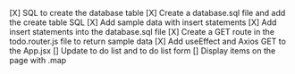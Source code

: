 [X] SQL to create the database table
[X] Create a database.sql file and add the create table SQL
[X] Add sample data with insert statements
[X] Add insert statements into the database.sql file
[X] Create a GET route in the todo.router.js file to return sample data
[X] Add useEffect and Axios GET to the App.jsx
[] Update to do list and to do list form
[] Display items on the page with .map 